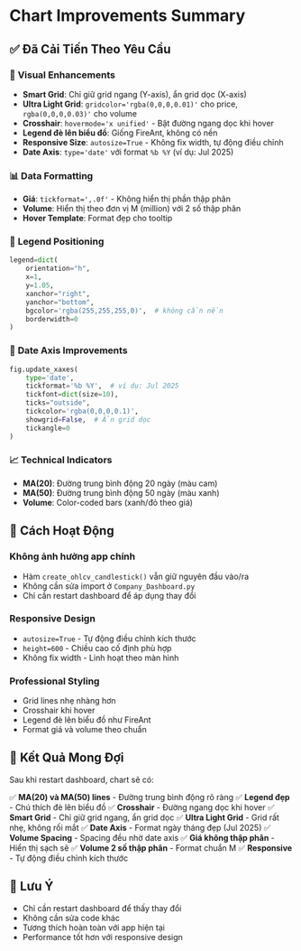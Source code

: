 # Chart Improvements Summary

## ✅ Đã Cải Tiến Theo Yêu Cầu

### 🎨 **Visual Enhancements**
- **Smart Grid**: Chỉ giữ grid ngang (Y-axis), ẩn grid dọc (X-axis)
- **Ultra Light Grid**: `gridcolor='rgba(0,0,0,0.01)'` cho price, `rgba(0,0,0,0.03)'` cho volume
- **Crosshair**: `hovermode='x unified'` - Bật đường ngang dọc khi hover
- **Legend đè lên biểu đồ**: Giống FireAnt, không có nền
- **Responsive Size**: `autosize=True` - Không fix width, tự động điều chỉnh
- **Date Axis**: `type='date'` với format `%b %Y` (ví dụ: Jul 2025)

### 📊 **Data Formatting**
- **Giá**: `tickformat=',.0f'` - Không hiển thị phần thập phân
- **Volume**: Hiển thị theo đơn vị M (million) với 2 số thập phân
- **Hover Template**: Format đẹp cho tooltip

### 🎯 **Legend Positioning**
```python
legend=dict(
    orientation="h",
    x=1,
    y=1.05,
    xanchor="right",
    yanchor="bottom",
    bgcolor='rgba(255,255,255,0)',  # không cần nền
    borderwidth=0
)
```

### 📅 **Date Axis Improvements**
```python
fig.update_xaxes(
    type='date',
    tickformat='%b %Y',  # ví dụ: Jul 2025
    tickfont=dict(size=10),
    ticks="outside",
    tickcolor='rgba(0,0,0,0.1)',
    showgrid=False,  # Ẩn grid dọc
    tickangle=0
)
```

### 📈 **Technical Indicators**
- **MA(20)**: Đường trung bình động 20 ngày (màu cam)
- **MA(50)**: Đường trung bình động 50 ngày (màu xanh)
- **Volume**: Color-coded bars (xanh/đỏ theo giá)

## 🔧 **Cách Hoạt Động**

### **Không ảnh hưởng app chính**
- Hàm `create_ohlcv_candlestick()` vẫn giữ nguyên đầu vào/ra
- Không cần sửa import ở `Company_Dashboard.py`
- Chỉ cần restart dashboard để áp dụng thay đổi

### **Responsive Design**
- `autosize=True` - Tự động điều chỉnh kích thước
- `height=600` - Chiều cao cố định phù hợp
- Không fix width - Linh hoạt theo màn hình

### **Professional Styling**
- Grid lines nhẹ nhàng hơn
- Crosshair khi hover
- Legend đè lên biểu đồ như FireAnt
- Format giá và volume theo chuẩn

## 🚀 **Kết Quả Mong Đợi**

Sau khi restart dashboard, chart sẽ có:

✅ **MA(20) và MA(50) lines** - Đường trung bình động rõ ràng
✅ **Legend đẹp** - Chú thích đè lên biểu đồ
✅ **Crosshair** - Đường ngang dọc khi hover
✅ **Smart Grid** - Chỉ giữ grid ngang, ẩn grid dọc
✅ **Ultra Light Grid** - Grid rất nhẹ, không rối mắt
✅ **Date Axis** - Format ngày tháng đẹp (Jul 2025)
✅ **Volume Spacing** - Spacing đều nhờ date axis
✅ **Giá không thập phân** - Hiển thị sạch sẽ
✅ **Volume 2 số thập phân** - Format chuẩn M
✅ **Responsive** - Tự động điều chỉnh kích thước

## 📝 **Lưu Ý**

- Chỉ cần restart dashboard để thấy thay đổi
- Không cần sửa code khác
- Tương thích hoàn toàn với app hiện tại
- Performance tốt hơn với responsive design 
